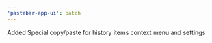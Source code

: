 ```yaml
---
'pastebar-app-ui': patch
---
```


Added Special copy/paste for history items context menu and settings
